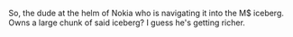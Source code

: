 So, the dude at the helm of Nokia who is navigating it into the M$ iceberg. Owns a large chunk of said iceberg? I guess he's getting richer.